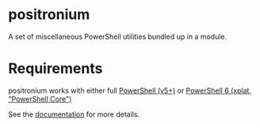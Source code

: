 # positronium

A set of miscellaneous PowerShell utilities bundled up in a module.

# Requirements

positronium works with either full [PowerShell (v5+)](https://docs.microsoft.com/en-us/powershell/scripting/setup/installing-windows-powershell?view=powershell-5.1) or [PowerShell 6 (xplat, "PowerShell Core")](https://docs.microsoft.com/en-us/powershell/azure/install-azurermps-maclinux?view=azurermps-4.4.1#step-1-install-powershell-6-beta)



See the [documentation](docs/README.md) for more details.